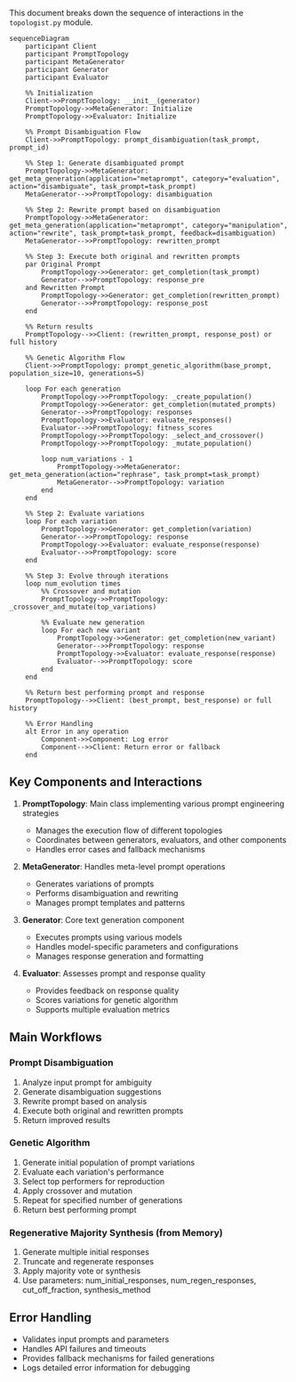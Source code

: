 This document breaks down the sequence of interactions in the `topologist.py` module.

```mermaid
sequenceDiagram
    participant Client
    participant PromptTopology
    participant MetaGenerator
    participant Generator
    participant Evaluator
    
    %% Initialization
    Client->>PromptTopology: __init__(generator)
    PromptTopology->>MetaGenerator: Initialize
    PromptTopology->>Evaluator: Initialize
    
    %% Prompt Disambiguation Flow
    Client->>PromptTopology: prompt_disambiguation(task_prompt, prompt_id)
    
    %% Step 1: Generate disambiguated prompt
    PromptTopology->>MetaGenerator: get_meta_generation(application="metaprompt", category="evaluation", action="disambiguate", task_prompt=task_prompt)
    MetaGenerator-->>PromptTopology: disambiguation
    
    %% Step 2: Rewrite prompt based on disambiguation
    PromptTopology->>MetaGenerator: get_meta_generation(application="metaprompt", category="manipulation", action="rewrite", task_prompt=task_prompt, feedback=disambiguation)
    MetaGenerator-->>PromptTopology: rewritten_prompt
    
    %% Step 3: Execute both original and rewritten prompts
    par Original Prompt
        PromptTopology->>Generator: get_completion(task_prompt)
        Generator-->>PromptTopology: response_pre
    and Rewritten Prompt
        PromptTopology->>Generator: get_completion(rewritten_prompt)
        Generator-->>PromptTopology: response_post
    end
    
    %% Return results
    PromptTopology-->>Client: (rewritten_prompt, response_post) or full history
    
    %% Genetic Algorithm Flow
    Client->>PromptTopology: prompt_genetic_algorithm(base_prompt, population_size=10, generations=5)
    
    loop For each generation
        PromptTopology->>PromptTopology: _create_population()
        PromptTopology->>Generator: get_completion(mutated_prompts)
        Generator-->>PromptTopology: responses
        PromptTopology->>Evaluator: evaluate_responses()
        Evaluator-->>PromptTopology: fitness_scores
        PromptTopology->>PromptTopology: _select_and_crossover()
        PromptTopology->>PromptTopology: _mutate_population()
        
        loop num_variations - 1
            PromptTopology->>MetaGenerator: get_meta_generation(action="rephrase", task_prompt=task_prompt)
            MetaGenerator-->>PromptTopology: variation
        end
    end
    
    %% Step 2: Evaluate variations
    loop For each variation
        PromptTopology->>Generator: get_completion(variation)
        Generator-->>PromptTopology: response
        PromptTopology->>Evaluator: evaluate_response(response)
        Evaluator-->>PromptTopology: score
    end
    
    %% Step 3: Evolve through iterations
    loop num_evolution times
        %% Crossover and mutation
        PromptTopology->>PromptTopology: _crossover_and_mutate(top_variations)
        
        %% Evaluate new generation
        loop For each new variant
            PromptTopology->>Generator: get_completion(new_variant)
            Generator-->>PromptTopology: response
            PromptTopology->>Evaluator: evaluate_response(response)
            Evaluator-->>PromptTopology: score
        end
    end
    
    %% Return best performing prompt and response
    PromptTopology-->>Client: (best_prompt, best_response) or full history
    
    %% Error Handling
    alt Error in any operation
        Component->>Component: Log error
        Component-->>Client: Return error or fallback
    end
```

## Key Components and Interactions

1. **PromptTopology**: Main class implementing various prompt engineering strategies
   - Manages the execution flow of different topologies
   - Coordinates between generators, evaluators, and other components
   - Handles error cases and fallback mechanisms

2. **MetaGenerator**: Handles meta-level prompt operations
   - Generates variations of prompts
   - Performs disambiguation and rewriting
   - Manages prompt templates and patterns

3. **Generator**: Core text generation component
   - Executes prompts using various models
   - Handles model-specific parameters and configurations
   - Manages response generation and formatting

4. **Evaluator**: Assesses prompt and response quality
   - Provides feedback on response quality
   - Scores variations for genetic algorithm
   - Supports multiple evaluation metrics

## Main Workflows

### Prompt Disambiguation
1. Analyze input prompt for ambiguity
2. Generate disambiguation suggestions
3. Rewrite prompt based on analysis
4. Execute both original and rewritten prompts
5. Return improved results

### Genetic Algorithm
1. Generate initial population of prompt variations
2. Evaluate each variation's performance
3. Select top performers for reproduction
4. Apply crossover and mutation
5. Repeat for specified number of generations
6. Return best performing prompt

### Regenerative Majority Synthesis (from Memory)
1. Generate multiple initial responses
2. Truncate and regenerate responses
3. Apply majority vote or synthesis
4. Use parameters: num_initial_responses, num_regen_responses, cut_off_fraction, synthesis_method

## Error Handling
- Validates input prompts and parameters
- Handles API failures and timeouts
- Provides fallback mechanisms for failed generations
- Logs detailed error information for debugging

